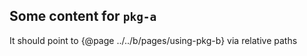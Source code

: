 ## Some content for `pkg-a`

It should point to {@page ../../b/pages/using-pkg-b} via relative paths